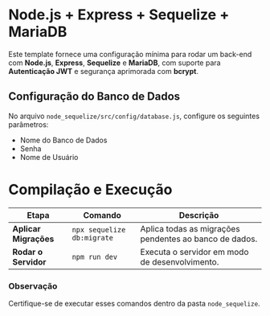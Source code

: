 
# Node.js + Express + Sequelize + MariaDB

Este template fornece uma configuração mínima para rodar um back-end com **Node.js**, **Express**, **Sequelize** e **MariaDB**, com suporte para **Autenticação JWT** e segurança aprimorada com **bcrypt**. 

## Configuração do Banco de Dados

No arquivo `node_sequelize/src/config/database.js`, configure os seguintes parâmetros:

- Nome do Banco de Dados
- Senha
- Nome de Usuário

# Compilação e Execução

| **Etapa**             | **Comando**               | **Descrição**                                                                                           |
|-----------------------|---------------------------|-------------------------------------------------------------------------------------------------------|
| **Aplicar Migrações** | `npx sequelize db:migrate` | Aplica todas as migrações pendentes ao banco de dados.                                               |
| **Rodar o Servidor**  | `npm run dev`             | Executa o servidor em modo de desenvolvimento.                                                        |

### Observação

Certifique-se de executar esses comandos dentro da pasta `node_sequelize`.


